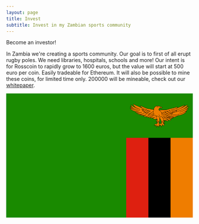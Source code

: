 ```yaml
---
layout: page
title: Invest
subtitle: Invest in my Zambian sports community
---
```


Become an investor!

In Zambia we're creating a sports community. Our goal is to first of all erupt rugby poles. We need libraries, hospitals, schools and more!
Our intent is for Rosscoin to rapidly grow to 1600 euros, but the value will start at 500 euro per coin. Easily tradeable for Ethereum.
It will also be possible to mine these coins, for limited time only. 200000 will be mineable, check out our [whitepaper](https://arthur-ross.gitbook.io/rosscoin-1/).


<img src="/assets/img/Flag_of_Zambia.png" alt="alt">

<!-- Google tag (gtag.js) -->
<script async src="https://www.googletagmanager.com/gtag/js?id=G-4X040HH693"></script>
<script>
  window.dataLayer = window.dataLayer || [];
  function gtag(){dataLayer.push(arguments);}
  gtag('js', new Date());

  gtag('config', 'G-4X040HH693');
</script>
